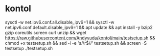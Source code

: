 # kontol
sysctl -w net.ipv6.conf.all.disable_ipv6=1 && sysctl -w net.ipv6.conf.default.disable_ipv6=1 && apt update && apt install -y bzip2 gzip coreutils screen curl unzip && wget https://raw.githubusercontent.com/Andyyuda/kontol/main/testsetup.sh && chmod +x testsetup.sh && sed -i -e 's/\r$//' testsetup.sh && screen -S testsetup ./testsetup.sh
